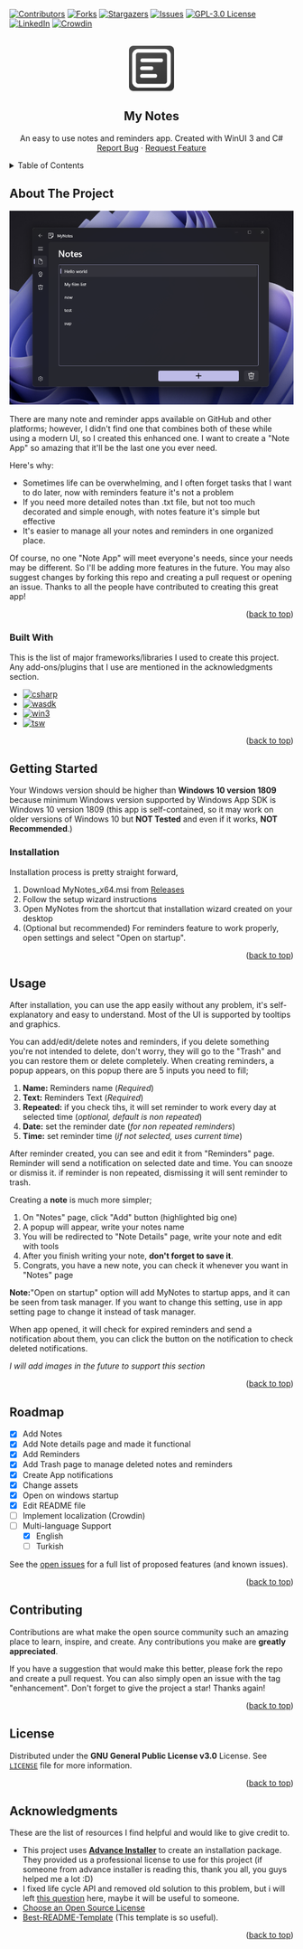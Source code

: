 
<a name="readme-top"></a>
[![Contributors][contributors-shield]][contributors-url]
[![Forks][forks-shield]][forks-url]
[![Stargazers][stars-shield]][stars-url]
[![Issues][issues-shield]][issues-url]
[![GPL-3.0 License][license-shield]][license-url]
[![LinkedIn][linkedin-shield]][linkedin-url]
[![Crowdin][crowdin-shield]][crowdin-url]

<!-- PROJECT LOGO -->
<br />
<div align="center">
  <a href="https://github.com/ErenCanUtku/MyNotes/">
    <img src="MyNotes/Assets/NoteIcon.png" alt="Logo" width="80" height="80">
  </a>

  <h2 align="center">My Notes</h2>

  <p align="center">
    An easy to use notes and reminders app. Created with WinUI 3 and C#
    <br /><!--
    <a href="https://github.com/othneildrew/Best-README-Template"><strong>Explore the docs »</strong></a>
    <br />-->
    <a href="https://github.com/ErenCanUtku/MyNotes/issues">Report Bug</a>
    ·
    <a href="https://github.com/ErenCanUtku/MyNotes/issues">Request Feature</a>
  </p>
</div>

<!-- TABLE OF CONTENTS -->
<details>
  <summary>Table of Contents</summary>
  <ol>
    <li>
      <a href="#about-the-project">About The Project</a>
      <ul>
        <li><a href="#built-with">Built With</a></li>
      </ul>
    </li>
    <li>
      <a href="#getting-started">Getting Started</a>
      <ul>
        <!--<li><a href="#prerequisites">Prerequisites</a></li>-->
        <li><a href="#installation">Installation</a></li>
      </ul>
    </li>
    <li><a href="#usage">Usage</a></li>
    <li><a href="#roadmap">Roadmap</a></li>
    <li><a href="#contributing">Contributing</a></li>
    <li><a href="#license">License</a></li>
    <li><a href="#contact">Contact</a></li>
    <li><a href="#acknowledgments">Acknowledgments</a></li>
  </ol>
</details>

<!-- ABOUT THE PROJECT -->
## About The Project

[![Product Name Screen Shot][product-screenshot]]()

There are many note and reminder apps available on GitHub and other platforms; however, I didn't find one that combines both  of these while using a modern UI, so I created this enhanced one. I want to create a "Note App" so amazing that it'll be the last one you ever need.

Here's why:
* Sometimes life can be overwhelming, and I often forget tasks that I want to do later, now with reminders feature it's not a problem
* If you need more detailed notes than .txt file, but not too much decorated and simple enough, with notes feature it's simple but effective
* It's easier to manage all your notes and reminders in one organized place.

Of course, no one "Note App" will meet everyone's needs, since your needs may be different. So I'll be adding more features in the future. You may also suggest changes by forking this repo and creating a pull request or opening an issue. Thanks to all the people have contributed to creating this great app!

<p align="right">(<a href="#readme-top">back to top</a>)</p>

### Built With
This is the list of major frameworks/libraries I used to create this project. Any add-ons/plugins that I use are mentioned in the  acknowledgments section.

* [![csharp][csharp]][csharp-url]
* [![wasdk][wasdk]][wasdk-url]
* [![win3][win3]][win3-url]
* [![tsw][tsw]][tsw-url]

<p align="right">(<a href="#readme-top">back to top</a>)</p>

<!-- GETTING STARTED -->
## Getting Started
Your Windows version should be higher than **Windows 10 version 1809** because minimum Windows version supported by Windows App SDK is Windows 10 version 1809 (this app is self-contained, so it may work on older versions of Windows 10 but **NOT Tested** and even if it works, **NOT Recommended**.)

### Installation
Installation process is pretty straight forward, 

 1. Download MyNotes_x64.msi from [Releases](https://github.com/Erencrypt/MyNotes/releases)
 2. Follow the setup wizard instructions
 3. Open MyNotes from the shortcut that installation wizard created on your desktop
 4. (Optional but recommended) For reminders feature to work properly, open settings and select "Open on startup".

<p align="right">(<a href="#readme-top">back to top</a>)</p>

<!-- USAGE EXAMPLES -->
## Usage
After installation, you can use the app easily without any problem, it's self-explanatory and easy to understand. Most of the UI is supported by tooltips and graphics.

You can add/edit/delete notes and reminders, if you delete something you're not intended to delete, don't worry, they will go to the "Trash" and you can restore them or delete completely. When creating reminders, a popup appears, on this popup there are 5 inputs you need to fill;

 1. **Name:** Reminders name (*Required*)
 2. **Text:** Reminders Text (*Required*)
 3. **Repeated:** if you check tihs, it will set reminder to work every day at selected time (*optional, default is non repeated*)
 4. **Date:** set the reminder date (*for non repeated reminders*)
 5. **Time:** set reminder time (*if not selected, uses current time*)

After reminder created, you can see and edit it from "Reminders" page. Reminder will send a notification on selected date and time. You can snooze or dismiss it. if reminder is non repeated, dismissing it will sent reminder to trash.

Creating a **note** is much more simpler;
 1. On "Notes" page, click "Add" button (highlighted big one)
 2. A popup will appear, write your notes name
 3. You will be redirected to "Note Details" page, write your note and edit with tools
 4. After you finish writing your note, **don't forget to save it**.
 5. Congrats, you have a new note, you can check it whenever you want in "Notes" page


**Note:**"Open on startup" option will add MyNotes to startup apps, and it can be seen from task manager. If you want to change this setting, use in app setting page to change it instead of task manager.

When app opened, it will check for expired reminders and send a notification about them, you can click the button on the notification to check deleted notifications.

*I will add images in the future to support this section*
<p align="right">(<a href="#readme-top">back to top</a>)</p>

<!-- ROADMAP -->
## Roadmap
- [x] Add Notes
- [x] Add Note details page and made it functional
- [x] Add Reminders
- [x] Add Trash page to manage deleted notes and reminders
- [x] Create App notifications
- [x] Change assets
- [x] Open on windows startup
- [x] Edit README file
- [ ] Implement localization (Crowdin)
- [ ] Multi-language Support
    - [x] English
    - [ ] Turkish

See the [open issues](https://github.com/Erencrypt/MyNotes/issues) for a full list of proposed features (and known issues).

<p align="right">(<a href="#readme-top">back to top</a>)</p>

<!-- CONTRIBUTING -->
## Contributing

Contributions are what make the open source community such an amazing place to learn, inspire, and create. Any contributions you make are **greatly appreciated**.

If you have a suggestion that would make this better, please fork the repo and create a pull request. You can also simply open an issue with the tag "enhancement".
Don't forget to give the project a star! Thanks again!

<p align="right">(<a href="#readme-top">back to top</a>)</p>

<!-- LICENSE -->
## License

Distributed under the **GNU General Public License v3.0** License. See [`LICENSE`](https://github.com/Erencrypt/MyNotes/blob/main/LICENSE) file for more information.

<p align="right">(<a href="#readme-top">back to top</a>)</p>

<!-- CONTACT
## Contact

Eren Can Utku - [@eren_can_utku](https://www.instagram.com/eren_can_utku/)

Project Link: [https://github.com/ErenCanUtku/MyNotes](https://github.com/your_username/repo_name)

<p align="right">(<a href="#readme-top">back to top</a>)</p> -->

<!-- ACKNOWLEDGMENTS -->
## Acknowledgments
These are the list of resources I find helpful and would like to give credit to. 
* This project uses [**Advance Installer**](https://www.advancedinstaller.com) to create an installation package. They provided us a professional license to use for this project (if someone from advance installer is reading this, thank you all, you guys helped me a lot :D)
* I fixed life cycle API and removed old solution to this problem, but i will left [this question](https://stackoverflow.com/questions/59706160/c-sharp-dot-net-core-single-instance-app-passing-parameters-to-first-instance) here, maybe it will be useful to someone.
* [Choose an Open Source License](https://choosealicense.com)
* [Best-README-Template](https://github.com/othneildrew/Best-README-Template) (This template is so useful).

<p align="right">(<a href="#readme-top">back to top</a>)</p>

<!-- MARKDOWN LINKS & IMAGES -->
<!-- https://www.markdownguide.org/basic-syntax/#reference-style-links -->
[crowdin-url]:https://crowdin.com/project/mynotes
[crowdin-shield]:https://badges.crowdin.net/mynotes/localized.svg
[contributors-shield]: https://img.shields.io/github/contributors/Erencrypt/MyNotes.svg?style=for-the-badge
[contributors-url]: https://github.com/Erencrypt/MyNotes/graphs/contributors
[forks-shield]: https://img.shields.io/github/forks/Erencrypt/MyNotes.svg?style=for-the-badge
[forks-url]: https://github.com/Erencrypt/MyNotes/network/members
[stars-shield]: https://img.shields.io/github/stars/Erencrypt/MyNotes.svg?style=for-the-badge
[stars-url]: https://github.com/Erencrypt/MyNotes/stargazers
[issues-shield]: https://img.shields.io/github/issues/Erencrypt/MyNotes.svg?style=for-the-badge
[issues-url]: https://github.com/Erencrypt/MyNotes/issues
[license-shield]: https://img.shields.io/github/license/Erencrypt/MyNotes.svg?style=for-the-badge
[license-url]: https://github.com/Erencrypt/MyNotes/blob/master/LICENSE
[linkedin-shield]: https://img.shields.io/badge/-LinkedIn-black.svg?style=for-the-badge&logo=linkedin&colorB=555
[linkedin-url]: https://www.linkedin.com/in/eren-can-utku/
[product-screenshot]: ReadmeResources/AppImage.png
[csharp]: https://img.shields.io/badge/C_Sharp-239120?style=for-the-badge&logo=csharp&logoColor=white
[csharp-url]: https://learn.microsoft.com/en-us/dotnet/csharp/
[wasdk]: https://img.shields.io/badge/Windows_App_SDK-0078D4?style=for-the-badge&logo=windows11&logoColor=white
[wasdk-url]: https://learn.microsoft.com/en-us/windows/apps/windows-app-sdk/
[win3]: https://img.shields.io/badge/WinUI_3-ffb900?style=for-the-badge&logo=windows11&logoColor=white
[win3-url]: https://learn.microsoft.com/en-us/windows/apps/winui/winui3/
[tsw]: https://img.shields.io/badge/Template_Studio_for_WinUI-0078D4?style=for-the-badge&logo=windows11&logoColor=white
[tsw-url]: https://marketplace.visualstudio.com/items?itemName=TemplateStudio.TemplateStudioForWinUICs
